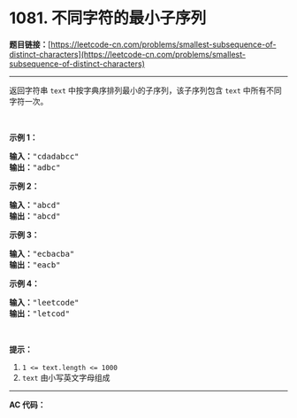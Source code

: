# 1081. 不同字符的最小子序列

**题目链接：**[https://leetcode-cn.com/problems/smallest-subsequence-of-distinct-characters](https://leetcode-cn.com/problems/smallest-subsequence-of-distinct-characters)

---

<div class="content__1Y2H">
 <div class="notranslate">
  <p>返回字符串 <code>text</code>&nbsp;中按字典序排列最小的子序列，该子序列包含&nbsp;<code>text</code>&nbsp;中所有不同字符一次。</p> 
  <p>&nbsp;</p> 
  <p><strong>示例 1：</strong></p> 
  <pre class="language-text"><strong>输入：</strong>"cdadabcc"
<strong>输出：</strong>"adbc"
</pre> 
  <p><strong>示例 2：</strong></p> 
  <pre class="language-text"><strong>输入：</strong>"abcd"
<strong>输出：</strong>"abcd"
</pre> 
  <p><strong>示例 3：</strong></p> 
  <pre class="language-text"><strong>输入：</strong>"ecbacba"
<strong>输出：</strong>"eacb"
</pre> 
  <p><strong>示例 4：</strong></p> 
  <pre class="language-text"><strong>输入：</strong>"leetcode"
<strong>输出：</strong>"letcod"
</pre> 
  <p>&nbsp;</p> 
  <p><strong>提示：</strong></p> 
  <ol> 
   <li><code>1 &lt;= text.length &lt;= 1000</code></li> 
   <li><code>text</code>&nbsp;由小写英文字母组成</li> 
  </ol> 
 </div>
</div>

---

**AC 代码：**

```java

```